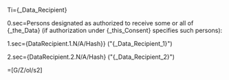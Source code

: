 Ti={_Data_Recipient}

0.sec=Persons designated as authorized to receive some or all of {_the_Data} (if authorization under {_this_Consent} specifies such persons):

1.sec={DataRecipient.1.N/A/Hash}}  ("{_Data_Recipient_1}")

2.sec={DataRecipient.2.N/A/Hash}  ("{_Data_Recipient_2}")

=[G/Z/ol/s2]

